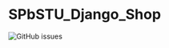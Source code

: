 # SPbSTU_Django_Shop

<img alt="GitHub issues" src="https://img.shields.io/github/issues/duxevy/SPbSTU_Django_Shop">

